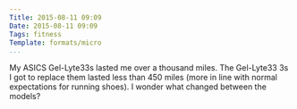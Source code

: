 ```yaml
---
Title: 2015-08-11 09:09
Date: 2015-08-11 09:09
Tags: fitness
Template: formats/micro
...
```


My ASICS Gel-Lyte33s lasted me over a thousand miles. The Gel-Lyte33 3s I got to
replace them lasted less than 450 miles (more in line with normal expectations
for running shoes). I wonder what changed between the models?
